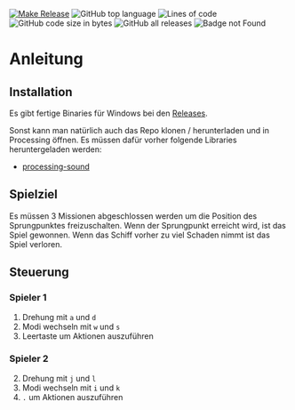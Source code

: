 [![Make Release](https://github.com/benthillerkus/Asteroids/actions/workflows/make-release.yml/badge.svg)](https://github.com/benthillerkus/Asteroids/actions/workflows/make-release.yml)
![GitHub top language](https://img.shields.io/github/languages/top/benthillerkus/Asteroids?logo=java)
![Lines of code](https://img.shields.io/tokei/lines/github/benthillerkus/Asteroids?color=orange)
![GitHub code size in bytes](https://img.shields.io/github/languages/code-size/benthillerkus/Asteroids?color=purple)
![GitHub all releases](https://img.shields.io/github/downloads/benthillerkus/Asteroids/total)
![Badge not Found](https://img.shields.io/badge/404-badge%20not%20found-red)
# Anleitung

## Installation

Es gibt fertige Binaries für Windows bei den [Releases](https://github.com/benthillerkus/Asteroids/releases).

Sonst kann man natürlich auch das Repo klonen / herunterladen und in Processing öffnen.
Es müssen dafür vorher folgende Libraries heruntergeladen werden:
- [processing-sound](https://github.com/processing/processing-sound)

## Spielziel
Es müssen 3 Missionen abgeschlossen werden um die Position des Sprungpunktes freizuschalten. Wenn der Sprungpunkt erreicht wird, ist das Spiel gewonnen.
Wenn das Schiff vorher zu viel Schaden nimmt ist das Spiel verloren.

## Steuerung

### Spieler 1
1. Drehung mit `a` und `d`
2. Modi wechseln mit `w` und `s`
3. Leertaste um Aktionen auszuführen

### Spieler 2
2. Drehung mit `j` und `l`
3. Modi wechseln mit `i` und `k`
4. `.` um Aktionen auszuführen
